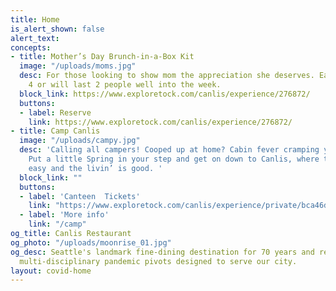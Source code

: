 ```yaml
---
title: Home
is_alert_shown: false
alert_text:
concepts:
- title: Mother’s Day Brunch-in-a-Box Kit
  image: "/uploads/moms.jpg"
  desc: For those looking to show mom the appreciation she deserves. Easily feeds
    4 or will last 2 people well into the week.
  block_link: https://www.exploretock.com/canlis/experience/276872/
  buttons:
  - label: Reserve
    link: https://www.exploretock.com/canlis/experience/276872/
- title: Camp Canlis
  image: "/uploads/campy.jpg"
  desc: 'Calling all campers! Cooped up at home? Cabin fever cramping your style?
    Put a little Spring in your step and get on down to Canlis, where the eatin’ is
    easy and the livin’ is good. '
  block_link: ""
  buttons:
  - label: 'Canteen  Tickets'
    link: "https://www.exploretock.com/canlis/experience/private/bca46d25-40b7-421a-9d6d-70fcef470746"
  - label: 'More info'
    link: "/camp"
og_title: Canlis Restaurant
og_photo: "/uploads/moonrise_01.jpg"
og_desc: Seattle's landmark fine-dining destination for 70 years and recent home to
  multi-disciplinary pandemic pivots designed to serve our city.
layout: covid-home
---
```

